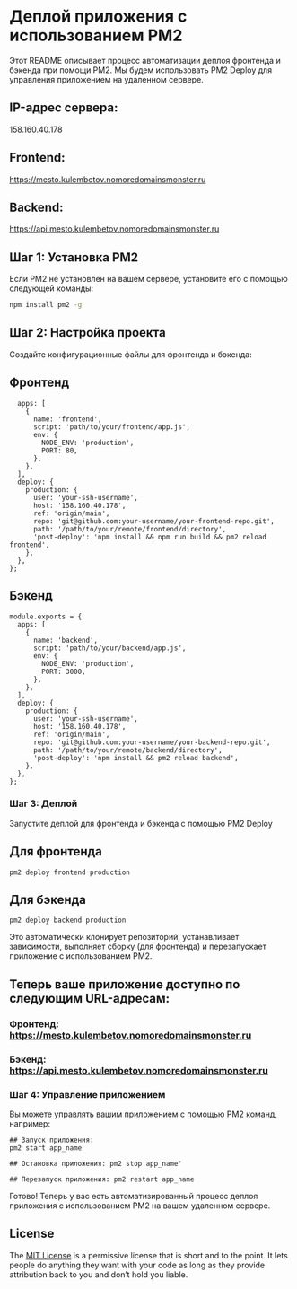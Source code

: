 # Деплой приложения с использованием PM2

Этот README описывает процесс автоматизации деплоя фронтенда и бэкенда при помощи PM2. Мы будем использовать PM2 Deploy для управления приложением на удаленном сервере.

## IP-адрес сервера:
158.160.40.178

## Frontend:
https://mesto.kulembetov.nomoredomainsmonster.ru

## Backend:
https://api.mesto.kulembetov.nomoredomainsmonster.ru

## Шаг 1: Установка PM2
Если PM2 не установлен на вашем сервере, установите его с помощью следующей команды:

```bash
npm install pm2 -g
```

## Шаг 2: Настройка проекта
Создайте конфигурационные файлы для фронтенда и бэкенда:

## Фронтенд
```module.exports = {
  apps: [
    {
      name: 'frontend',
      script: 'path/to/your/frontend/app.js',
      env: {
        NODE_ENV: 'production',
        PORT: 80,
      },
    },
  ],
  deploy: {
    production: {
      user: 'your-ssh-username',
      host: '158.160.40.178',
      ref: 'origin/main',
      repo: 'git@github.com:your-username/your-frontend-repo.git',
      path: '/path/to/your/remote/frontend/directory',
      'post-deploy': 'npm install && npm run build && pm2 reload frontend',
    },
  },
};
```

## Бэкенд
```
module.exports = {
  apps: [
    {
      name: 'backend',
      script: 'path/to/your/backend/app.js',
      env: {
        NODE_ENV: 'production',
        PORT: 3000,
      },
    },
  ],
  deploy: {
    production: {
      user: 'your-ssh-username',
      host: '158.160.40.178',
      ref: 'origin/main',
      repo: 'git@github.com:your-username/your-backend-repo.git',
      path: '/path/to/your/remote/backend/directory',
      'post-deploy': 'npm install && pm2 reload backend',
    },
  },
};
```

### Шаг 3: Деплой
Запустите деплой для фронтенда и бэкенда с помощью PM2 Deploy

## Для фронтенда
```
pm2 deploy frontend production
```

## Для бэкенда
```
pm2 deploy backend production
```

Это автоматически клонирует репозиторий, устанавливает зависимости, выполняет сборку (для фронтенда) и перезапускает приложение с использованием PM2.

## Теперь ваше приложение доступно по следующим URL-адресам:

### Фронтенд: https://mesto.kulembetov.nomoredomainsmonster.ru

### Бэкенд: https://api.mesto.kulembetov.nomoredomainsmonster.ru

### Шаг 4: Управление приложением

Вы можете управлять вашим приложением с помощью PM2 команд, например:

```
## Запуск приложения:
pm2 start app_name

## Остановка приложения: pm2 stop app_name'

## Перезапуск приложения: pm2 restart app_name
```
Готово! Теперь у вас есть автоматизированный процесс деплоя приложения с использованием PM2 на вашем удаленном сервере.

## License

The [MIT License](https://github.com/kulembetov/web-plus-pm2-deploy/blob/main/MIT-LICENSE.md) is a permissive license that is short and to the point. It lets people do anything they want with your code as long as they provide attribution back to you and don’t hold you liable.
